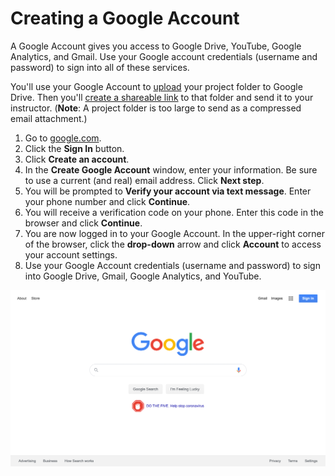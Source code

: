 # Creating a Google Account

A Google Account gives you access to Google Drive, YouTube, Google Analytics, and Gmail. Use your Google account credentials \(username and password\) to sign into all of these services.

You'll use your Google Account to [upload](uploading-a-folder-to-google-drive.md) your project folder to Google Drive. Then you'll [create a shareable link](creating-a-shareable-link-to-a-folder-on-google-drive.md) to that folder and send it to your instructor. \(**Note**: A project folder is too large to send as a compressed email attachment.\)

1. Go to [google.com](https://www.google.com/).
2. Click the **Sign In** button.
3. Click **Create an account**.
4. In the **Create Google Account** window, enter your information. Be sure to use a current \(and real\) email address. Click **Next step**.
5. You will be prompted to **Verify your account via text message**. Enter your phone number and click **Continue**.
6. You will receive a verification code on your phone. Enter this code in the browser and click **Continue**.
7. You are now logged in to your Google Account. In the upper-right corner of the browser, click the **drop-down** arrow and click **Account** to access your account settings. 
8. Use your Google Account credentials \(username and password\) to sign into Google Drive, Gmail, Google Analytics, and YouTube.

![](../.gitbook/assets/google-main.png)

